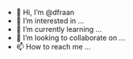 - 👋 Hi, I’m @dfraan
- 👀 I’m interested in ...
- 🌱 I’m currently learning ...
- 💞️ I’m looking to collaborate on ...
- 📫 How to reach me ...

<!---
dfraan/dfraan is a ✨ special ✨ repository because its `README.md` (this file) appears on your GitHub profile.
You can click the Preview link to take a look at your changes.
--->
